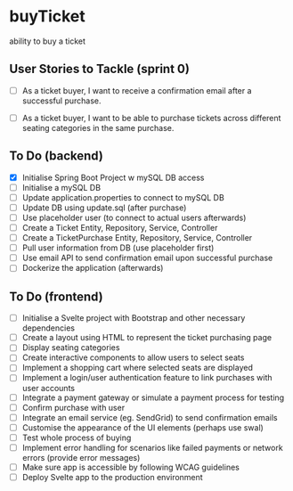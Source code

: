 # buyTicket
ability to buy a ticket

## User Stories to Tackle (sprint 0)
- [ ] As a ticket buyer, I want to receive a confirmation email after a successful purchase.
- [ ] As a ticket buyer, I want to be able to purchase tickets across different seating categories in the same purchase.


## To Do (backend)
- [x] Initialise Spring Boot Project w mySQL DB access
- [ ] Initialise a mySQL DB
- [ ] Update application.properties to connect to mySQL DB
- [ ] Update DB using update.sql (after purchase)
- [ ] Use placeholder user (to connect to actual users afterwards)
- [ ] Create a Ticket Entity, Repository, Service, Controller
- [ ] Create a TicketPurchase Entity, Repository, Service, Controller
- [ ] Pull user information from DB (use placeholder first)
- [ ] Use email API to send confirmation email upon successful purchase
- [ ] Dockerize the application (afterwards)

## To Do (frontend)
- [ ] Initialise a Svelte project with Bootstrap and other necessary dependencies
- [ ] Create a layout using HTML to represent the ticket purchasing page
- [ ] Display seating categories
- [ ] Create interactive components to allow users to select seats
- [ ] Implement a shopping cart where selected seats are displayed
- [ ] Implement a login/user authentication feature to link purchases with user accounts
- [ ] Integrate a payment gateway or simulate a payment process for testing
- [ ] Confirm purchase with user
- [ ] Integrate an email service (eg. SendGrid) to send confirmation emails
- [ ] Customise the appearance of the UI elements (perhaps use swal)
- [ ] Test whole process of buying
- [ ] Implement error handling for scenarios like failed payments or network errors (provide error messages)
- [ ] Make sure app is accessible by following WCAG guidelines
- [ ] Deploy Svelte app to the production environment

